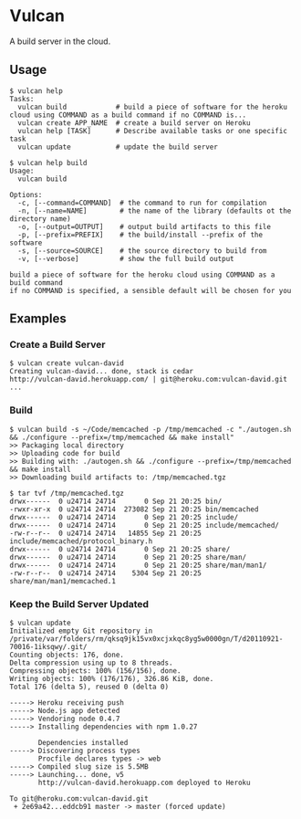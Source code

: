 # Vulcan

A build server in the cloud.

## Usage

    $ vulcan help
    Tasks:
      vulcan build            # build a piece of software for the heroku cloud using COMMAND as a build command if no COMMAND is...
      vulcan create APP_NAME  # create a build server on Heroku
      vulcan help [TASK]      # Describe available tasks or one specific task
      vulcan update           # update the build server

    $ vulcan help build
    Usage:
      vulcan build

    Options:
      -c, [--command=COMMAND]  # the command to run for compilation
      -n, [--name=NAME]        # the name of the library (defaults ot the directory name)
      -o, [--output=OUTPUT]    # output build artifacts to this file
      -p, [--prefix=PREFIX]    # the build/install --prefix of the software
      -s, [--source=SOURCE]    # the source directory to build from
      -v, [--verbose]          # show the full build output

    build a piece of software for the heroku cloud using COMMAND as a build command
    if no COMMAND is specified, a sensible default will be chosen for you

## Examples

### Create a Build Server

    $ vulcan create vulcan-david
    Creating vulcan-david... done, stack is cedar
    http://vulcan-david.herokuapp.com/ | git@heroku.com:vulcan-david.git
    ...

### Build

    $ vulcan build -s ~/Code/memcached -p /tmp/memcached -c "./autogen.sh && ./configure --prefix=/tmp/memcached && make install"
    >> Packaging local directory
    >> Uploading code for build
    >> Building with: ./autogen.sh && ./configure --prefix=/tmp/memcached && make install
    >> Downloading build artifacts to: /tmp/memcached.tgz

    $ tar tvf /tmp/memcached.tgz
    drwx------  0 u24714 24714       0 Sep 21 20:25 bin/
    -rwxr-xr-x  0 u24714 24714  273082 Sep 21 20:25 bin/memcached
    drwx------  0 u24714 24714       0 Sep 21 20:25 include/
    drwx------  0 u24714 24714       0 Sep 21 20:25 include/memcached/
    -rw-r--r--  0 u24714 24714   14855 Sep 21 20:25 include/memcached/protocol_binary.h
    drwx------  0 u24714 24714       0 Sep 21 20:25 share/
    drwx------  0 u24714 24714       0 Sep 21 20:25 share/man/
    drwx------  0 u24714 24714       0 Sep 21 20:25 share/man/man1/
    -rw-r--r--  0 u24714 24714    5304 Sep 21 20:25 share/man/man1/memcached.1
    
### Keep the Build Server Updated

    $ vulcan update
    Initialized empty Git repository in /private/var/folders/rm/qksq9jk15vx0xcjxkqc8yg5w0000gn/T/d20110921-70016-1iksqwy/.git/
    Counting objects: 176, done.
    Delta compression using up to 8 threads.
    Compressing objects: 100% (156/156), done.
    Writing objects: 100% (176/176), 326.86 KiB, done.
    Total 176 (delta 5), reused 0 (delta 0)

    -----> Heroku receiving push
    -----> Node.js app detected
    -----> Vendoring node 0.4.7
    -----> Installing dependencies with npm 1.0.27

           Dependencies installed
    -----> Discovering process types
           Procfile declares types -> web
    -----> Compiled slug size is 5.5MB
    -----> Launching... done, v5
           http://vulcan-david.herokuapp.com deployed to Heroku

    To git@heroku.com:vulcan-david.git
     + 2e69a42...eddcb91 master -> master (forced update)
